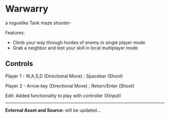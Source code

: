 # Warwarry
a roguelike Tank maze shooter-

Features:
- Climb your way through hordes of enemy in single player mode
- Grab a neighbor and test your skill in local multiplayer mode

## Controls
Player 1 - W,A,S,D (Directional Move) ; Spacebar (Shoot)

Player 2 - Arrow key (Directional Move) ; Return/Enter (Shoot)

Edit: Added functionality to play with controller (XInput)

<hr>


<b>External Asset and Source:</b> will be updated...
